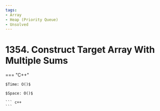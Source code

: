 ```yaml
---
tags:
- Array
- Heap (Priority Queue)
- Unsolved
---
```



# 1354. Construct Target Array With Multiple Sums

=== "C++"

    $Time: O()$

    $Space: O()$

    ``` c++
    ```